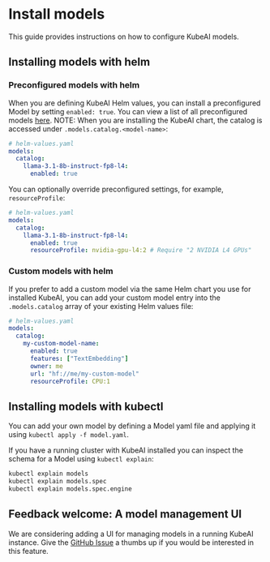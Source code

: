# Install models

This guide provides instructions on how to configure KubeAI models.

## Installing models with helm

### Preconfigured models with helm

When you are defining KubeAI Helm values, you can install a preconfigured Model by setting `enabled: true`. You can view a list of all preconfigured models [here](https://github.com/substratusai/kubeai/blob/main/charts/kubeai/charts/models/values.yaml). NOTE: When you are installing the KubeAI chart, the catalog is accessed under `.models.catalog.<model-name>`:

```yaml
# helm-values.yaml
models:
  catalog:
    llama-3.1-8b-instruct-fp8-l4:
      enabled: true
```

You can optionally override preconfigured settings, for example, `resourceProfile`:

```yaml
# helm-values.yaml
models:
  catalog:
    llama-3.1-8b-instruct-fp8-l4:
      enabled: true
      resourceProfile: nvidia-gpu-l4:2 # Require "2 NVIDIA L4 GPUs"
```

### Custom models with helm

If you prefer to add a custom model via the same Helm chart you use for installed KubeAI, you can add your custom model entry into the `.models.catalog` array of your existing Helm values file:

```yaml
# helm-values.yaml
models:
  catalog:
    my-custom-model-name:
      enabled: true
      features: ["TextEmbedding"]
      owner: me
      url: "hf://me/my-custom-model"
      resourceProfile: CPU:1
```

## Installing models with kubectl

You can add your own model by defining a Model yaml file and applying it using `kubectl apply -f model.yaml`.

If you have a running cluster with KubeAI installed you can inspect the schema for a Model using `kubectl explain`:

```bash
kubectl explain models
kubectl explain models.spec
kubectl explain models.spec.engine
```

## Feedback welcome: A model management UI

We are considering adding a UI for managing models in a running KubeAI instance. Give the [GitHub Issue](https://github.com/substratusai/kubeai/issues/148) a thumbs up if you would be interested in this feature.
